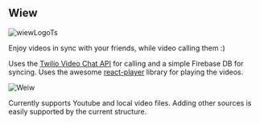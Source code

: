 ## Wiew 

![wiewLogoTs](https://user-images.githubusercontent.com/31413064/104846069-a2ba7c00-58fe-11eb-9d7b-b6dd1496f6a3.png)

Enjoy videos in sync with your friends, while video calling them :)

Uses the [Twilio Video Chat API](https://github.com/twilio/twilio-video-app-react) for calling and a simple Firebase DB for syncing.
Uses the awesome [react-player](https://github.com/cookpete/react-player) library for playing the videos.

![Weiw](https://user-images.githubusercontent.com/31413064/104846484-d4ccdd80-5900-11eb-9f9f-cbbd1028c192.JPG)

Currently supports Youtube and local video files. Adding other sources is easily supported by the current structure.
